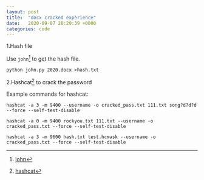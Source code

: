 ```yaml
---
layout: post
title:  "docx cracked experience"
date:   2020-09-07 20:20:39 +0000
categories: code
---
```


1.Hash file

Use `john`[^footnote1] to get the hash file.

`python john.py 2020.docx >hash.txt`

2.Hashcat[^footnote2] to crack the password

Example commands for hashcat:

`hashcat -a 3 -m 9400 --username -o cracked_pass.txt 111.txt song?d?d?d --force --self-test-disable`

`hashcat -a 0 -m 9400 rockyou.txt 111.txt --username -o cracked_pass.txt --force --self-test-disable`

`hashcat -a 3 -m 9600 hash.txt test.hcmask --username -o cracked_pass.txt --force --self-test-disable`


[^footnote1]:[john](/img/john.py)

[^footnote2]:[hashcat](https://github.com/hashcat/hashcat)